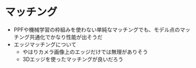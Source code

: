 # マッチング

* PPFや機械学習の枠組みを使わない単純なマッチングでも、モデル点のマッチング共通化でかなり性能が出そうだ
* エッジマッチングについて
   * やはりカメラ画像上のエッジだけでは無理がありそう
   * 3Dエッジを使ったマッチングが良いだろう

# 